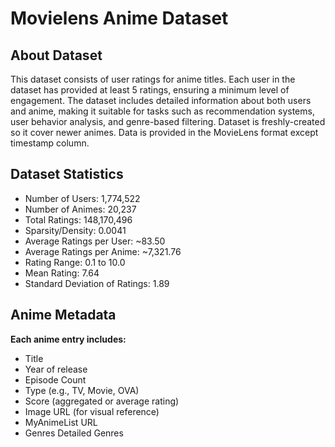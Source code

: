 # Movielens Anime Dataset

## About Dataset

This dataset consists of user ratings for anime titles. Each user in the dataset has provided at least 5 ratings, ensuring a minimum level of engagement. The dataset includes detailed information about both users and anime, making it suitable for tasks such as recommendation systems, user behavior analysis, and genre-based filtering. Dataset is freshly-created so it cover newer animes. Data is provided in the MovieLens format except timestamp column.

## Dataset Statistics

  - Number of Users: 1,774,522
  - Number of Animes: 20,237
  - Total Ratings: 148,170,496
  - Sparsity/Density: 0.0041
  - Average Ratings per User: ~83.50
  - Average Ratings per Anime: ~7,321.76
  - Rating Range: 0.1 to 10.0
  - Mean Rating: 7.64
  - Standard Deviation of Ratings: 1.89

## Anime Metadata

**Each anime entry includes:**

 - Title
 - Year of release
 - Episode Count
 - Type (e.g., TV, Movie, OVA)
 - Score (aggregated or average rating)
 - Image URL (for visual reference)
 - MyAnimeList URL
 - Genres Detailed Genres
